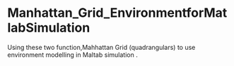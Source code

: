 # Manhattan_Grid_EnvironmentforMatlabSimulation

Using these two function,Mahhattan Grid (quadrangulars) to use environment modelling in Maltab simulation .





